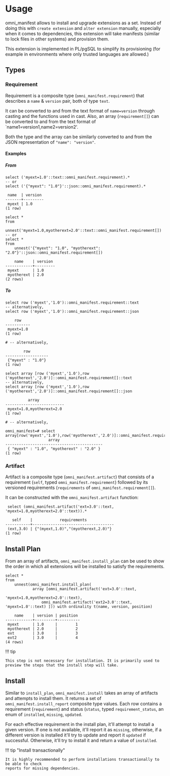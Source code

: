 # Usage

omni_manifest allows to install and upgrade extensions as a set. Instead of doing this with `create extension`
and `alter extension` manually, especially when it comes to dependencies, this extension will take manifests (similar to
lock files in other systems) and provision them.

This extension is implemented in PL/pgSQL to simplify its provisioning (for example in environments where only trusted
languages are allowed.)

## Types

### Requirement

Requirement is a composite type (`omni_manifest.requirement`) that describes a `name` & `version` pair, both of
type `text`.

It can be converted to and from the text format of `name=version` through casting and the functions used in cast. Also,
an array (`requirement[]`)
can be converted to and from the text format of `name1=version1,name2=version2'.

Both the type and the array can be similarly converted to and from the JSON representation of
`"name": "version"`.

#### Examples

##### From

```postgresql
select ('myext=1.0'::text::omni_manifest.requirement).*
-- or
select ('{"myext": "1.0"}'::json::omni_manifest.requirement).*
```

```
 name  | version 
-------+---------
 myext | 1.0
(1 row)
```

```postgresql
select *
from
    unnest('myext=1.0,myotherext=2.0'::text::omni_manifest.requirement[])
-- or
select *
from
    unnest('{"myext": "1.0", "myotherext": "2.0"}'::json::omni_manifest.requirement[])
```

```
    name    | version 
------------+---------
 myext      | 1.0
 myotherext | 2.0
(2 rows)
```

##### To

```postgresql
select row ('myext','1.0')::omni_manifest.requirement::text
-- alternatively,
select row ('myext','1.0')::omni_manifest.requirement::json
```

```
    row    
-----------
 myext=1.0
(1 row)

# -- alternatively,

        row        
-------------------
 {"myext" : "1.0"}
(1 row)
```

```postgresql
select array [row ('myext','1.0'),row ('myotherext','2.0')]::omni_manifest.requirement[]::text
-- alternatively,
select array [row ('myext','1.0'),row ('myotherext','2.0')]::omni_manifest.requirement[]::json
```

```
          array           
--------------------------
 myext=1.0,myotherext=2.0
(1 row)

# -- alternatively,

omni_manifest=# select array[row('myext','1.0'),row('myotherext','2.0')]::omni_manifest.requirement[]::json;
                   array                   
-------------------------------------------
 { "myext" : "1.0", "myotherext" : "2.0" }
(1 row)
```

### Artifact

Artifact is a composite type (`omni_manifest.artifact`) that consists of a requirement (`self`,
typed `omni_manifest.requirement`) followed by its versioned requirements (`requirements`
of `omni_manifest.requirement[]`).

It can be constructed with the `omni_manifest.artifact` function:

```postgresql
 select (omni_manifest.artifact('ext=3.0'::text, 'myext=1.0,myotherext=2.0'::text)).*
```

```
   self    |            requirements            
-----------+------------------------------------
 (ext,3.0) | {"(myext,1.0)","(myotherext,2.0)"}
(1 row)
```

## Install Plan

From an array of artifacts, `omni_manifest.install_plan` can be used to show the order in which all extensions will be
installed to satisfy the requirements.

```postgresql
select *
from
    unnest(omni_manifest.install_plan(
            array [omni_manifest.artifact('ext=3.0'::text,
                                          'myext=1.0,myotherext=2.0'::text),
                omni_manifest.artifact('ext2=3.0'::text, 'myext=1.0'::text) ])) with ordinality t(name, version, position)
```

```
    name    | version | position 
------------+---------+----------
 myext      | 1.0     |        1
 myotherext | 2.0     |        2
 ext        | 3.0     |        3
 ext2       | 3.0     |        4
(4 rows)
```

!!! tip

    This step is not necessary for installation. It is primarily used to
    preview the steps that the install step will take.

## Install

Similar to `install_plan`, `omni_manifest.install` takes an array of artifacts and attempts to install them. It returns
a set of `omni_manifest.install_report` composite type values. Each row contains a requirement (`requirement`) and
status (`status`, typed `requirement_status`, an enum of `installed`, `missing`, `updated`.

For each effective requirement in the install plan, it'll attempt to install a given version. If one is not available,
it'll report it as `missing`, otherwise, if a different version is installed it'll try to update and report it `updated`
if successful. Otherwise, it'll try to install it and return a value of `installed`.

!!! tip  "Install transactionally"

    It is highly recommended to perform installations transactionally to be able to check
    reports for missing dependencies.